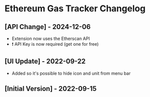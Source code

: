 # Ethereum Gas Tracker Changelog

## [API Change] - 2024-12-06

- Extension now uses the Etherscan API
- ❗ API Key is now required (get one for free)

## [UI Update] - 2022-09-22

- Added so it's possible to hide icon and unit from menu bar

## [Initial Version] - 2022-09-15